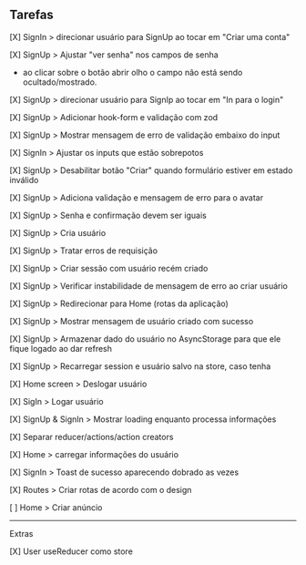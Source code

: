 ## Tarefas

[X] SignIn > direcionar usuário para SignUp ao tocar em "Criar uma conta"

[X] SignUp > Ajustar "ver senha" nos campos de senha

- ao clicar sobre o botão abrir olho o campo não está sendo ocultado/mostrado.

[X] SignUp > direcionar usuário para SignIp ao tocar em "In para o login"

[X] SignUp > Adicionar hook-form e validação com zod

[X] SignUp > Mostrar mensagem de erro de validação embaixo do input

[X] SignIn > Ajustar os inputs que estão sobrepotos

[X] SignUp > Desabilitar botão "Criar" quando formulário estiver em estado inválido

[X] SignUp > Adiciona validação e mensagem de erro para o avatar

[X] SignUp > Senha e confirmação devem ser iguais

[X] SignUp > Cria usuário

[X] SignUp > Tratar erros de requisição

[X] SignUp > Criar sessão com usuário recém criado

[X] SignUp > Verificar instabilidade de mensagem de erro ao criar usuário

[X] SignUp > Redirecionar para Home (rotas da aplicação)

[X] SignUp > Mostrar mensagem de usuário criado com sucesso

[X] SignUp > Armazenar dado do usuário no AsyncStorage para que ele fique logado ao dar refresh

[X] SignUp > Recarregar session e usuário salvo na store, caso tenha

[X] Home screen > Deslogar usuário

[X] SigIn > Logar usuário

[X] SignUp & SignIn > Mostrar loading enquanto processa informações

[X] Separar reducer/actions/action creators

[X] Home > carregar informações do usuário

[X] SignIn > Toast de sucesso aparecendo dobrado as vezes

[X] Routes > Criar rotas de acordo com o design

[ ] Home > Criar anúncio

---

Extras

[X] User useReducer como store
